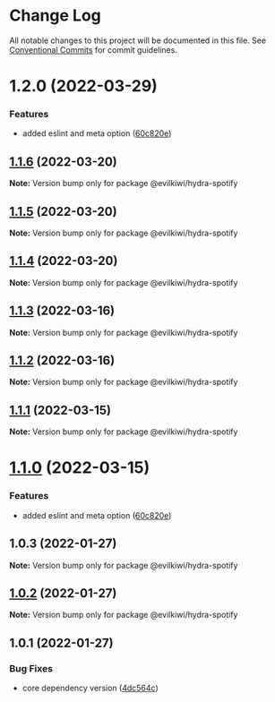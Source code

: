# Change Log

All notable changes to this project will be documented in this file.
See [Conventional Commits](https://conventionalcommits.org) for commit guidelines.

# 1.2.0 (2022-03-29)


### Features

* added eslint and meta option ([60c820e](https://github.com/evilkiwi/hydra/commit/60c820e6c53250cdf3d35925a269e2142e2e89cf))





## [1.1.6](https://github.com/evilkiwi/hydra/compare/@evilkiwi/hydra-spotify@1.1.5...@evilkiwi/hydra-spotify@1.1.6) (2022-03-20)

**Note:** Version bump only for package @evilkiwi/hydra-spotify





## [1.1.5](https://github.com/evilkiwi/hydra/compare/@evilkiwi/hydra-spotify@1.1.4...@evilkiwi/hydra-spotify@1.1.5) (2022-03-20)

**Note:** Version bump only for package @evilkiwi/hydra-spotify





## [1.1.4](https://github.com/evilkiwi/hydra/compare/@evilkiwi/hydra-spotify@1.1.3...@evilkiwi/hydra-spotify@1.1.4) (2022-03-20)

**Note:** Version bump only for package @evilkiwi/hydra-spotify





## [1.1.3](https://github.com/evilkiwi/hydra/compare/@evilkiwi/hydra-spotify@1.1.2...@evilkiwi/hydra-spotify@1.1.3) (2022-03-16)

**Note:** Version bump only for package @evilkiwi/hydra-spotify





## [1.1.2](https://github.com/evilkiwi/hydra/compare/@evilkiwi/hydra-spotify@1.1.1...@evilkiwi/hydra-spotify@1.1.2) (2022-03-16)

**Note:** Version bump only for package @evilkiwi/hydra-spotify





## [1.1.1](https://github.com/evilkiwi/hydra/compare/@evilkiwi/hydra-spotify@1.1.0...@evilkiwi/hydra-spotify@1.1.1) (2022-03-15)

**Note:** Version bump only for package @evilkiwi/hydra-spotify





# [1.1.0](https://github.com/evilkiwi/hydra/compare/@evilkiwi/hydra-spotify@1.0.3...@evilkiwi/hydra-spotify@1.1.0) (2022-03-15)


### Features

* added eslint and meta option ([60c820e](https://github.com/evilkiwi/hydra/commit/60c820e6c53250cdf3d35925a269e2142e2e89cf))





## 1.0.3 (2022-01-27)

**Note:** Version bump only for package @evilkiwi/hydra-spotify





## [1.0.2](https://github.com/evilkiwi/hydra/compare/@evilkiwi/hydra-spotify@1.0.1...@evilkiwi/hydra-spotify@1.0.2) (2022-01-27)

**Note:** Version bump only for package @evilkiwi/hydra-spotify





## 1.0.1 (2022-01-27)


### Bug Fixes

* core dependency version ([4dc564c](https://github.com/evilkiwi/hydra/commit/4dc564cbff42c3780f0b32d1867a7dce97b27a28))

